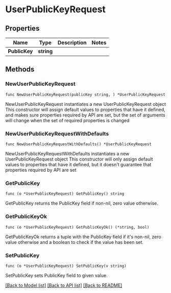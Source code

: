 # UserPublicKeyRequest

## Properties

Name | Type | Description | Notes
------------ | ------------- | ------------- | -------------
**PublicKey** | **string** |  | 

## Methods

### NewUserPublicKeyRequest

`func NewUserPublicKeyRequest(publicKey string, ) *UserPublicKeyRequest`

NewUserPublicKeyRequest instantiates a new UserPublicKeyRequest object
This constructor will assign default values to properties that have it defined,
and makes sure properties required by API are set, but the set of arguments
will change when the set of required properties is changed

### NewUserPublicKeyRequestWithDefaults

`func NewUserPublicKeyRequestWithDefaults() *UserPublicKeyRequest`

NewUserPublicKeyRequestWithDefaults instantiates a new UserPublicKeyRequest object
This constructor will only assign default values to properties that have it defined,
but it doesn't guarantee that properties required by API are set

### GetPublicKey

`func (o *UserPublicKeyRequest) GetPublicKey() string`

GetPublicKey returns the PublicKey field if non-nil, zero value otherwise.

### GetPublicKeyOk

`func (o *UserPublicKeyRequest) GetPublicKeyOk() (*string, bool)`

GetPublicKeyOk returns a tuple with the PublicKey field if it's non-nil, zero value otherwise
and a boolean to check if the value has been set.

### SetPublicKey

`func (o *UserPublicKeyRequest) SetPublicKey(v string)`

SetPublicKey sets PublicKey field to given value.



[[Back to Model list]](../README.md#documentation-for-models) [[Back to API list]](../README.md#documentation-for-api-endpoints) [[Back to README]](../README.md)


